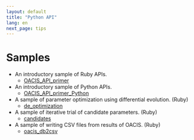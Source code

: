 ```yaml
---
layout: default
title: "Python API"
lang: en
next_page: tips
---
```


# Samples

- An introductory sample of Ruby APIs.
    - [OACIS_API_primer](https://github.com/yohm/oacis_notebook/blob/master/samples/OACIS_API_primer.ipynb)
- An introductory sample of Python APIs.
    - [OACIS_API_primer_Python](https://gist.github.com/yohm/ee7e607d63660cf67da31c8bb44f3738)
- A sample of parameter optimization using differential evolution. (Ruby)
    - [de_optimization](https://github.com/yohm/oacis_watcher/tree/develop/samples/de_optimization)
- A sample of iterative trial of candidate parameters. (Ruby)
    - [candidates](https://github.com/yohm/oacis_watcher/tree/develop/samples/candidates)
- A sample of writing CSV files from results of OACIS. (Ruby)
    - [oacis_db2csv](https://bitbucket.org/takeshi-uchitane/oacis_db2csv)

